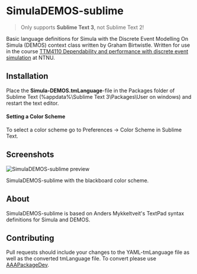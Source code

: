 # SimulaDEMOS-sublime

> Only supports **Sublime Text 3**, not Sublime Text 2!

Basic language definitions for Simula with the Discrete Event Modelling On Simula (DEMOS) context class written by Graham Birtwistle. Written for use in the course [TTM4110 Dependability and performance with discrete event simulation](http://www.item.ntnu.no/studies/courses/ttm4110/start) at NTNU.

## Installation
Place the **Simula-DEMOS.tmLanguage**-file in the Packages folder of Sublime Text (%appdata%\Sublime Text 3\Packages\User on windows) and restart the text editor.

#### Setting a Color Scheme

To select a color scheme go to Preferences -> Color Scheme in Sublime Text.

## Screenshots

![SimulaDEMOS-sublime preview](https://raw.githubusercontent.com/oysteinsigholt/SimulaDEMOS-sublime/master/screenshots/blackboard.jpg)

SimulaDEMOS-sublime with the blackboard color scheme.

## About

SimulaDEMOS-sublime is based on Anders Mykkeltveit's TextPad syntax definitions for Simula and DEMOS.

## Contributing

Pull requests should include your changes to the YAML-tmLanguage file as well as the converted tmLanguage file. To convert please use [AAAPackageDev](https://github.com/SublimeText/AAAPackageDev).